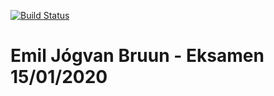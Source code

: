 ﻿
[![Build Status](https://travis-ci.org/asgerhs/CA-3.svg?branch=master)](https://travis-ci.org/Svensmark/3SemesterEksamen)

  

# Emil Jógvan Bruun - Eksamen 15/01/2020

  

